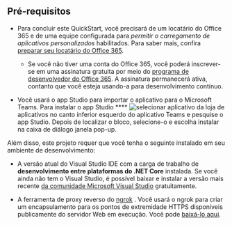 ## <a name="prerequisites"></a>Pré-requisitos

- Para concluir este QuickStart, você precisará de um locatário do Office 365 e de uma equipe configurada para *permitir o carregamento de aplicativos personalizados* habilitados. Para saber mais, confira [preparar seu locatário do Office 365](~/concepts/build-and-test/prepare-your-o365-tenant.md).
  - Se você não tiver uma conta do Office 365, você poderá inscrever-se em uma assinatura gratuita por meio do [programa de desenvolvedor do Office 365](/OfficeDev/office-dev-program-docs/docs/office-365-developer-program). A assinatura permanecerá ativa, contanto que você esteja usando-a para desenvolvimento contínuo.

- Você usará o app Studio para importar o aplicativo para o Microsoft Teams. Para instalar o app Studio **** ![selecionar aplicativo](~/assets/images/tab-images/storeApp.png) da loja de aplicativos no canto inferior esquerdo do aplicativo Teams e pesquise o app Studio. Depois de localizar o bloco, selecione-o e escolha instalar na caixa de diálogo janela pop-up.

Além disso, este projeto requer que você tenha o seguinte instalado em seu ambiente de desenvolvimento:

- A versão atual do Visual Studio IDE com a carga de trabalho de **desenvolvimento entre plataformas do .NET Core** instalada. Se você ainda não tem o Visual Studio, é possível baixar e instalar a versão mais recente [da comunidade Microsoft Visual Studio](https://visualstudio.microsoft.com/downloads) gratuitamente.

- A ferramenta de proxy reverso do [ngrok](https://ngrok.com) . Você usará o ngrok para criar um encapsulamento para os pontos de extremidade HTTPS disponíveis publicamente do servidor Web em execução. Você pode [baixá-lo aqui](https://ngrok.com/download).
